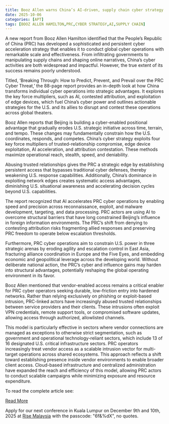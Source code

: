```yaml
---
title: Booz Allen warns China’s AI-driven, supply chain cyber strategy fuels PRC dominance
date: 2025-10-06
categories: [APT]
tags: [BOOZ ALLEN HAMILTON,PRC,CYBER STRATEGY,AI,SUPPLY CHAIN]
---
```


A new report from Booz Allen Hamilton identified that the People’s Republic of China (PRC) has developed a sophisticated and persistent cyber acceleration strategy that enables it to conduct global cyber operations with remarkable scale and effectiveness. From infiltrating governments to manipulating supply chains and shaping online narratives, China’s cyber activities are both widespread and impactful. However, the true extent of its success remains poorly understood. 

Titled, ‘Breaking Through: How to Predict, Prevent, and Prevail over the PRC Cyber Threat,’ the 88-page report provides an in-depth look at how China transforms individual cyber operations into strategic advantages. It explores the key force multipliers, such as AI, contested attribution, and exploitation of edge devices, which fuel China’s cyber power and outlines actionable strategies for the U.S. and its allies to disrupt and contest these operations across global theaters.

Booz Allen reports that Beijing is building a cyber-enabled positional advantage that gradually erodes U.S. strategic initiative across time, terrain, and tempo. These changes may fundamentally constrain how the U.S. coordinates, responds, and competes. China’s cyber strategy exploits four key force multipliers of trusted-relationship compromise, edge device exploitation, AI acceleration, and attribution contestation. These methods maximize operational reach, stealth, speed, and deniability. 

Abusing trusted relationships gives the PRC a strategic edge by establishing persistent access that bypasses traditional cyber defenses, thereby weakening U.S. response capabilities. Additionally, China’s dominance in exploiting network edges creates systematic access advantages, diminishing U.S. situational awareness and accelerating decision cycles beyond U.S. capabilities. 

The report recognized that AI accelerates PRC cyber operations by enabling speed and precision across reconnaissance, exploit, and malware development, targeting, and data processing. PRC actors are using AI to overcome structural barriers that have long constrained Beijing’s influence in foreign information environments. The PRC’s shift from denying to contesting attribution risks fragmenting allied responses and preserving PRC freedom to operate below escalation thresholds. 

Furthermore, PRC cyber operations aim to constrain U.S. power in three strategic arenas by eroding agility and escalation control in East Asia, fracturing alliance coordination in Europe and the Five Eyes, and embedding economic and geopolitical leverage across the developing world. Without deliberate national action, the PRC’s cyber and influence gains may harden into structural advantages, potentially reshaping the global operating environment in its favor. 

Booz Allen mentioned that vendor-enabled access remains a critical enabler for PRC cyber operators seeking durable, low-friction entry into hardened networks. Rather than relying exclusively on phishing or exploit-based intrusion, PRC-linked actors have increasingly abused trusted relationships between service providers and their clients. These intrusions often exploit VPN credentials, remote support tools, or compromised software updates, allowing access through authorized, allowlisted channels. 

This model is particularly effective in sectors where vendor connections are managed as exceptions to otherwise strict segmentation, such as government and operational technology-reliant sectors, which include 13 of 16 designated U.S. critical infrastructure sectors. PRC operators increasingly treat vendor access as a scalable intrusion vector for multi-target operations across shared ecosystems. This approach reflects a shift toward establishing presence inside vendor environments to enable broader client access. Cloud-based infrastructure and centralized administration have expanded the reach and efficiency of this model, allowing PRC actors to conduct scalable campaigns while minimizing exposure and resource expenditure.

To read the complete article see:

[Read More](https://industrialcyber.co/reports/booz-allen-warns-chinas-ai-driven-supply-chain-cyber-strategy-fuels-prc-dominance/)  

Apply for our next conference in Kuala Lumpur on December 9th and 10th, 2025 at [Rise Malaysia](https://risemalaysia.eventify.io/p/#/overview) with the passcode: "6f&%dX", no quotes.